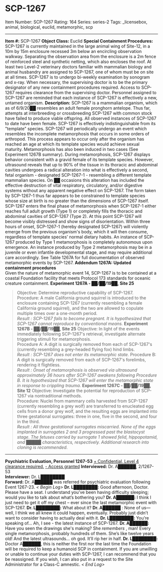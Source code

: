# SCP-1267
Item Number: SCP-1267
Rating: 164
Series: series-2
Tags: _licensebox, animal, biological, euclid, metamorphic, scp

---

**Item #:** SCP-1267
**Object Class:** Euclid
**Special Containment Procedures:** SCP-1267 is currently maintained in the large animal wing of Site-12, in a 10m by 15m enclosure recessed 3m below an encircling observation walkway. Separating the observation area from the enclosure is a 2m fence of reinforced steel and synthetic netting, which also encloses the roof.
At least two Level-2 veterinary doctors familiar with mammalian biology and animal husbandry are assigned to SCP-1267, one of whom must be on site at all times. SCP-1267 is to undergo bi-weekly examination by sonogram and x-ray. When necessary, the supervising doctor is to be the primary designator of any new containment procedures required. Access to SCP-1267 requires clearance from the supervising doctor.
Personnel assigned to SCP-1267 are reminded that each instance of SCP-1267 is effectively a new, untamed organism.
**Description:** SCP-1267 is a mammalian organism, which as of 6/9/20██ resembles an adult female pronghorn antelope. Thus far, attempts at interbreeding or crossbreeding SCP-1267 with common stock have failed to produce viable offspring. All observed instances of SCP-1267 to date have been female. SCP-1267 is effectively indistinguishable from its "template" species.
SCP-1267 will periodically undergo an event which resembles the incomplete metamorphosis that occurs in some orders of arthropod. This process appears to occur only after the organism has reached an age at which its template species would achieve sexual maturity. Metamorphosis has also been induced in two cases (See Experiment 1267B summary).
During metamorphosis, SCP-1267 displays behavior consistent with a gravid female of its template species. However, ultrasound reveals that up to 90% of the tissue in its thoracic and abdominal cavities undergoes a radical alteration into what is effectively a second, fetal organism - designated SCP-1267-1 - resembling a different template mammalian species. On ██ occasions this alteration has included the effective destruction of vital respiratory, circulatory, and/or digestive systems without any apparent negative effect on SCP-1267.
The form taken by SCP-1267-1 thus far appears to be constrained to template species whose size at birth is no greater than the dimensions of SCP-1267 itself.
SCP-1267 enters the final phase of metamorphosis when SCP-1267-1 either reaches full adult growth (Type 1) or completely fills the thoracic and abdominal cavities of SCP-1267 (Type 2). At this point SCP-1267 will become visibly distressed and show signs of disorientation. Within three hours of onset, SCP-1267-1 (hereby designated SCP-1267) will violently emerge from the previous organism's body, which it will then consume, regardless of template species’ normal dietary habits. An instance of SCP-1267 produced by Type 1 metamorphosis is completely autonomous upon emergence. An instance produced by Type 2 metamorphosis may be in a juvenile or even infantile developmental stage, and may require additional care accordingly.
See Table 1267A for full documentation of observed metamorphic events by SCP-1267.
**Addendum 1267A: Updated containment procedures**  
Given the nature of metamorphic event 14, SCP-1267 is to be contained at a coastal Foundation facility that meets Protocol 173 standards for oceanic creature containment.
**Experiment 1267A - ██/██/19██, Site 25**
> Objective: Determine reproductive capability of SCP-1267.  
>  Procedure: A male California ground squirrel is introduced to the enclosure containing SCP-1267 (currently resembling a female California ground squirrel), and the two are allowed to copulate multiple times over a one-month period.  
>  _Result : SCP-1267 fails to become pregnant. It is hypothesized that SCP-1267 cannot reproduce by conventional means._
**Experiment 1267B - ██/██/19██, Site 25**
> Objective: In light of the events immediately following SCP-1267's retrieval, investigate alternate triggering stimuli for metamorphosis.  
>  Procedure A: A digit is surgically removed from each of SCP-1267's (currently resembling a grey-headed flying fox) hind limbs.  
>  _Result : SCP-1267 does not enter its metamorphic state._
> Procedure B: A digit is surgically removed from each of SCP-1267's forelimbs, rendering it flightless.  
>  _Result : Onset of metamorphosis is observed via ultrasound approximately 36 hours after SCP-1267 awakens following Procedure B. It is hypothesized that SCP-1267 will enter the metamorphic state in response to crippling trauma._
**Experiment 1267C - ██/██/19██, Site 12**
> Objective: Investigate the potential for reproduction of SCP-1267 via nontraditional methods.  
>  Procedure: Nuclei from mammary cells harvested from SCP-1267 (currently resembling a grey wolf) are transferred to enucleated egg cells from a donor grey wolf, and the resulting eggs are implanted into three gestational surrogates: three in one, five in the second, and four in the third.  
>  _Result : All three gestational surrogates miscarried. None of the eggs implanted in surrogates 2 and 3 progressed past the blastocyst stage. The fetuses carried by surrogate 1 showed felid, hippopotamid, and █████ characteristics, respectively. Additional research into cloning is recommended._
* * *
**Psychiatric Evaluation, Personnel 1267-53**
[\+ Confidential, Level 4 clearance required.](javascript:;)
[\- Access granted](javascript:;)
**Interviewed:** Dr. A██████, 2/1267-53  
**Interviewer:** Dr. L████████  
**Forward:** Dr. A██████ was referred for psychiatric evaluation following Event 1267-23.
_< Begin Log>_
**Dr. L████████:** Good afternoon, Doctor. Please have a seat. I understand you’ve been having difficulty sleeping; would you like to talk about what’s bothering you?
**Dr. A██████:** I think I just need to get it off my chest – ever since the last metamorphic event with SCP-1267.
**Dr. L████████:** What about it?
**Dr. A██████** : None of us— well, I think we all knew it could happen, eventually. Probably just didn’t want to consider having to actually deal with it.
**Dr. L████████:** You’re speaking of… Ah, I see - the latest instance of SCP-1267.
**Dr. A██████:** Have you seen the drawings she's making? She _remembers_ , man! Every single metamorphosis, probably hundreds of them. She’s like twelve years old! And the latest ultrasounds… oh god. It’ll rip her in half.
**Dr. L████████:** Doctor A██████, this is neither the first nor the last time the Foundation will be required to keep a humanoid SCP in containment. If you are unwilling or unable to continue your duties with SCP-1267, I can recommend that you be reassigned. If you wish, I can also put in a request to the Site Administrator for a Class-C amnestic.
_< End Log>_